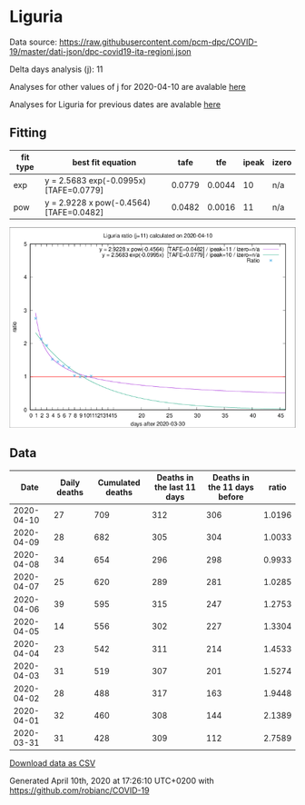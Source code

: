 # Liguria

Data source: https://raw.githubusercontent.com/pcm-dpc/COVID-19/master/dati-json/dpc-covid19-ita-regioni.json

Delta days analysis (j): 11

Analyses for other values of j for 2020-04-10 are avalable [here](../README.md)

Analyses for Liguria for previous dates are avalable [here](../../README.md)

## Fitting 
|fit type|best fit equation|tafe|tfe|ipeak|izero|
|-------|-----|--------|------|---|---|
|exp|y = 2.5683 exp(-0.0995x)  [TAFE=0.0779]|0.0779|0.0044|10|n/a|
|pow|y = 2.9228 x pow(-0.4564)  [TAFE=0.0482]|0.0482|0.0016|11|n/a|

![Plot](COVID-19_liguria_j11_2020-04-10.png)

## Data
|Date|Daily deaths|Cumulated deaths|Deaths in the last 11 days|Deaths in the 11 days before|ratio|
|----|----------|-----------|-------|--------------------|-----|
|2020-04-10|27|709|312|306|1.0196|
|2020-04-09|28|682|305|304|1.0033|
|2020-04-08|34|654|296|298|0.9933|
|2020-04-07|25|620|289|281|1.0285|
|2020-04-06|39|595|315|247|1.2753|
|2020-04-05|14|556|302|227|1.3304|
|2020-04-04|23|542|311|214|1.4533|
|2020-04-03|31|519|307|201|1.5274|
|2020-04-02|28|488|317|163|1.9448|
|2020-04-01|32|460|308|144|2.1389|
|2020-03-31|31|428|309|112|2.7589|

[Download data as CSV](COVID-19_liguria_j11_2020-04-10.csv)

Generated April 10th, 2020 at 17:26:10 UTC+0200 with https://github.com/robianc/COVID-19
